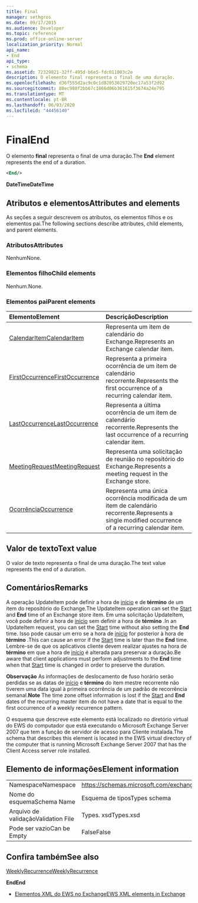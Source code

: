 ```yaml
---
title: Final
manager: sethgros
ms.date: 09/17/2015
ms.audience: Developer
ms.topic: reference
ms.prod: office-online-server
localization_priority: Normal
api_name:
- End
api_type:
- schema
ms.assetid: 72329821-32ff-495d-b6e5-fdc011003c2e
description: O elemento final representa o final de uma duração.
ms.openlocfilehash: d36f555d2ac9c0c1d82053029720ec17a53f2d92
ms.sourcegitcommit: 88ec988f2bb67c1866d06b361615f3674a24e795
ms.translationtype: MT
ms.contentlocale: pt-BR
ms.lasthandoff: 06/03/2020
ms.locfileid: "44456140"
---
```

# <a name="end"></a><span data-ttu-id="05079-103">Final</span><span class="sxs-lookup"><span data-stu-id="05079-103">End</span></span>

<span data-ttu-id="05079-104">O elemento **final** representa o final de uma duração.</span><span class="sxs-lookup"><span data-stu-id="05079-104">The **End** element represents the end of a duration.</span></span> 
  
```xml
<End/>
```

 <span data-ttu-id="05079-105">**DateTime**</span><span class="sxs-lookup"><span data-stu-id="05079-105">**DateTime**</span></span>
## <a name="attributes-and-elements"></a><span data-ttu-id="05079-106">Atributos e elementos</span><span class="sxs-lookup"><span data-stu-id="05079-106">Attributes and elements</span></span>

<span data-ttu-id="05079-107">As seções a seguir descrevem os atributos, os elementos filhos e os elementos pai.</span><span class="sxs-lookup"><span data-stu-id="05079-107">The following sections describe attributes, child elements, and parent elements.</span></span>
  
### <a name="attributes"></a><span data-ttu-id="05079-108">Atributos</span><span class="sxs-lookup"><span data-stu-id="05079-108">Attributes</span></span>

<span data-ttu-id="05079-109">Nenhum</span><span class="sxs-lookup"><span data-stu-id="05079-109">None.</span></span>
  
### <a name="child-elements"></a><span data-ttu-id="05079-110">Elementos filho</span><span class="sxs-lookup"><span data-stu-id="05079-110">Child elements</span></span>

<span data-ttu-id="05079-111">Nenhum.</span><span class="sxs-lookup"><span data-stu-id="05079-111">None.</span></span>
  
### <a name="parent-elements"></a><span data-ttu-id="05079-112">Elementos pai</span><span class="sxs-lookup"><span data-stu-id="05079-112">Parent elements</span></span>

|<span data-ttu-id="05079-113">**Elemento**</span><span class="sxs-lookup"><span data-stu-id="05079-113">**Element**</span></span>|<span data-ttu-id="05079-114">**Descrição**</span><span class="sxs-lookup"><span data-stu-id="05079-114">**Description**</span></span>|
|:-----|:-----|
|[<span data-ttu-id="05079-115">CalendarItem</span><span class="sxs-lookup"><span data-stu-id="05079-115">CalendarItem</span></span>](calendaritem.md) <br/> |<span data-ttu-id="05079-116">Representa um item de calendário do Exchange.</span><span class="sxs-lookup"><span data-stu-id="05079-116">Represents an Exchange calendar item.</span></span>  <br/> |
|[<span data-ttu-id="05079-117">FirstOccurrence</span><span class="sxs-lookup"><span data-stu-id="05079-117">FirstOccurrence</span></span>](firstoccurrence.md) <br/> |<span data-ttu-id="05079-118">Representa a primeira ocorrência de um item de calendário recorrente.</span><span class="sxs-lookup"><span data-stu-id="05079-118">Represents the first occurrence of a recurring calendar item.</span></span>  <br/> |
|[<span data-ttu-id="05079-119">LastOccurrence</span><span class="sxs-lookup"><span data-stu-id="05079-119">LastOccurrence</span></span>](lastoccurrence.md) <br/> |<span data-ttu-id="05079-120">Representa a última ocorrência de um item de calendário recorrente.</span><span class="sxs-lookup"><span data-stu-id="05079-120">Represents the last occurrence of a recurring calendar item.</span></span>  <br/> |
|[<span data-ttu-id="05079-121">MeetingRequest</span><span class="sxs-lookup"><span data-stu-id="05079-121">MeetingRequest</span></span>](meetingrequest.md) <br/> |<span data-ttu-id="05079-122">Representa uma solicitação de reunião no repositório do Exchange.</span><span class="sxs-lookup"><span data-stu-id="05079-122">Represents a meeting request in the Exchange store.</span></span>  <br/> |
|[<span data-ttu-id="05079-123">Ocorrência</span><span class="sxs-lookup"><span data-stu-id="05079-123">Occurrence</span></span>](occurrence.md) <br/> |<span data-ttu-id="05079-124">Representa uma única ocorrência modificada de um item de calendário recorrente.</span><span class="sxs-lookup"><span data-stu-id="05079-124">Represents a single modified occurrence of a recurring calendar item.</span></span>  <br/> |
   
## <a name="text-value"></a><span data-ttu-id="05079-125">Valor de texto</span><span class="sxs-lookup"><span data-stu-id="05079-125">Text value</span></span>

<span data-ttu-id="05079-126">O valor de texto representa o final de uma duração.</span><span class="sxs-lookup"><span data-stu-id="05079-126">The text value represents the end of a duration.</span></span>
  
## <a name="remarks"></a><span data-ttu-id="05079-127">Comentários</span><span class="sxs-lookup"><span data-stu-id="05079-127">Remarks</span></span>

<span data-ttu-id="05079-128">A operação UpdateItem pode definir a hora de [início](start.md) e de **término** de um item do repositório do Exchange.</span><span class="sxs-lookup"><span data-stu-id="05079-128">The UpdateItem operation can set the [Start](start.md) and **End** time of an Exchange store item.</span></span> <span data-ttu-id="05079-129">Em uma solicitação UpdateItem, você pode definir a hora de [início](start.md) sem definir a hora de **término** .</span><span class="sxs-lookup"><span data-stu-id="05079-129">In an UpdateItem request, you can set the [Start](start.md) time without also setting the **End** time.</span></span> <span data-ttu-id="05079-130">Isso pode causar um erro se a hora de [início](start.md) for posterior à hora de **término** .</span><span class="sxs-lookup"><span data-stu-id="05079-130">This can cause an error if the [Start](start.md) time is later than the **End** time.</span></span> <span data-ttu-id="05079-131">Lembre-se de que os aplicativos cliente devem realizar ajustes na hora de **término** em que a hora de [início](start.md) é alterada para preservar a duração.</span><span class="sxs-lookup"><span data-stu-id="05079-131">Be aware that client applications must perform adjustments to the **End** time when that [Start](start.md) time is changed in order to preserve the duration.</span></span> 
  
 <span data-ttu-id="05079-132">**Observação** As informações de deslocamento de fuso horário serão perdidas se as datas de [início](start.md) e **término** do item mestre recorrente não tiverem uma data igual à primeira ocorrência de um padrão de recorrência semanal.</span><span class="sxs-lookup"><span data-stu-id="05079-132">**Note** The time zone offset information is lost if the [Start](start.md) and **End** dates of the recurring master item do not have a date that is equal to the first occurrence of a weekly recurrence pattern.</span></span> 
  
<span data-ttu-id="05079-133">O esquema que descreve este elemento está localizado no diretório virtual do EWS do computador que está executando o Microsoft Exchange Server 2007 que tem a função de servidor de acesso para Cliente instalada.</span><span class="sxs-lookup"><span data-stu-id="05079-133">The schema that describes this element is located in the EWS virtual directory of the computer that is running Microsoft Exchange Server 2007 that has the Client Access server role installed.</span></span>
  
## <a name="element-information"></a><span data-ttu-id="05079-134">Elemento de informações</span><span class="sxs-lookup"><span data-stu-id="05079-134">Element information</span></span>

|||
|:-----|:-----|
|<span data-ttu-id="05079-135">Namespace</span><span class="sxs-lookup"><span data-stu-id="05079-135">Namespace</span></span>  <br/> |https://schemas.microsoft.com/exchange/services/2006/types  <br/> |
|<span data-ttu-id="05079-136">Nome do esquema</span><span class="sxs-lookup"><span data-stu-id="05079-136">Schema Name</span></span>  <br/> |<span data-ttu-id="05079-137">Esquema de tipos</span><span class="sxs-lookup"><span data-stu-id="05079-137">Types schema</span></span>  <br/> |
|<span data-ttu-id="05079-138">Arquivo de validação</span><span class="sxs-lookup"><span data-stu-id="05079-138">Validation File</span></span>  <br/> |<span data-ttu-id="05079-139">Types. xsd</span><span class="sxs-lookup"><span data-stu-id="05079-139">Types.xsd</span></span>  <br/> |
|<span data-ttu-id="05079-140">Pode ser vazio</span><span class="sxs-lookup"><span data-stu-id="05079-140">Can be Empty</span></span>  <br/> |<span data-ttu-id="05079-141">False</span><span class="sxs-lookup"><span data-stu-id="05079-141">False</span></span>  <br/> |
   
## <a name="see-also"></a><span data-ttu-id="05079-142">Confira também</span><span class="sxs-lookup"><span data-stu-id="05079-142">See also</span></span>



[<span data-ttu-id="05079-143">WeeklyRecurrence</span><span class="sxs-lookup"><span data-stu-id="05079-143">WeeklyRecurrence</span></span>](weeklyrecurrence.md)
  
 <span data-ttu-id="05079-144">**End**</span><span class="sxs-lookup"><span data-stu-id="05079-144">**End**</span></span>


- [<span data-ttu-id="05079-145">Elementos XML do EWS no Exchange</span><span class="sxs-lookup"><span data-stu-id="05079-145">EWS XML elements in Exchange</span></span>](ews-xml-elements-in-exchange.md)

